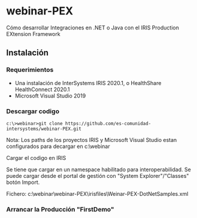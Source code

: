 # webinar-PEX
Cómo desarrollar Integraciones en .NET o Java con el IRIS Production EXtension Framework

## Instalación

### Requerimientos

- Una instalación de InterSystems IRIS 2020.1, o HealthShare HealthConnect 2020.1
- Microsoft Visual Studio 2019

### Descargar codigo 

```
c:\>webinar>git clone https://github.com/es-comunidad-intersystems/webinar-PEX.git
```

Nota: Los paths de los proyectos IRIS y Microsoft Visual Studio estan configurados para decargar en c:\webinar

Cargar el codigo en IRIS

Se tiene que cargar en un namespace habilitado para interoperabilidad. Se puede cargar desde el portal de gestión con "System Explorer"/"Classes" botón Import.

Fichero: c:\webinar\webinar-PEX\irisfiles\Weinar-PEX-DotNetSamples.xml

### Arrancar la Producción "FirstDemo"